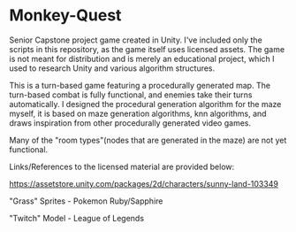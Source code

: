 # Monkey-Quest
Senior Capstone project game created in Unity. I've included only the scripts in this repository, as the game itself uses licensed assets. The game is not meant for distribution and is merely an educational project, which I used to research Unity and various algorithm structures.

This is a turn-based game featuring a procedurally generated map. The turn-based combat is fully functional, and enemies take their turns automatically. I designed the procedural generation algorithm for the maze myself, it is based on maze generation algorithms, knn algorithms, and draws inspiration from other procedurally generated video games.

Many of the "room types"(nodes that are generated in the maze) are not yet functional. 

Links/References to the licensed material are provided below:

https://assetstore.unity.com/packages/2d/characters/sunny-land-103349


"Grass" Sprites - Pokemon Ruby/Sapphire

"Twitch" Model - League of Legends
